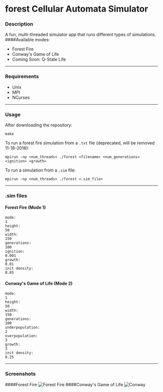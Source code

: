 # **forest** Cellular Automata Simulator #


### Description
A fun, multi-threaded simulator app that runs different types of simulations.
####Available modes:

 - Forest Fire
 - Conway's Game of Life
 - Coming Soon: Q-State Life


----------


### Requirements

 - Unix
 - MPI
 - NCurses


----------


### Usage

 After downloading the repository:
 

    make

To run a forest fire simulation from a `.txt` file (deprecated, will be removed 11-18-2016):

    mpirun -np <num_threads> ./forest <filename> <num_generations> <ignition> <growth>

To run a simulation from a `.sim` file:

    mpirun -np <num_threads> ./forest <.sim_file>


----------


### **.sim** files

#### Forest Fire (Mode 1)

    mode:
    1
    height:
    50
    width:
    150
    generations:
    100
    ignition:
    0.001
    growth:
    0.01
    init density:
    0.05

#### Conway's Game of Life (Mode 2)

    mode:
    1
    height:
    50
    width:
    150
    generations:
    100
    underpopulation:
	2
	overpopulation:
	3
	growth:
	3
	init density:
	0.25

----------


### Screenshots
####Forest Fire
![Forest Fire](http://i.imgur.com/1VowliR.png)
####Conway's Game of Life
![Conway](http://i.imgur.com/gtjLpqu.png)